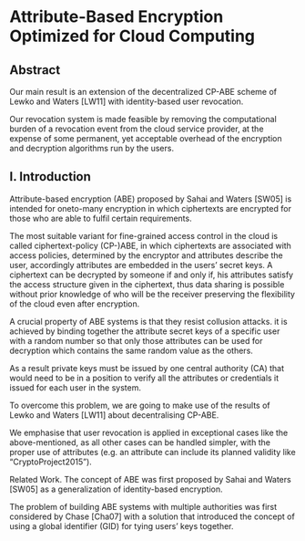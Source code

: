 # Attribute-Based Encryption Optimized for Cloud Computing

## Abstract

Our main result is an extension of the decentralized CP-ABE scheme of Lewko and Waters [LW11] with identity-based user revocation.

Our revocation system is made feasible by removing the computational burden of a revocation event from the cloud service provider, at the expense of some permanent, yet acceptable overhead of the encryption and decryption algorithms run by the users.


## I. Introduction

Attribute-based encryption (ABE) proposed by Sahai and Waters [SW05] is intended for oneto-many encryption in which ciphertexts are encrypted for those who are able to fulfil certain requirements. 

The most suitable variant for fine-grained access control in the cloud is called
ciphertext-policy (CP-)ABE, in which ciphertexts are associated with access policies, determined
by the encryptor and attributes describe the user, accordingly attributes are embedded in the
users’ secret keys. A ciphertext can be decrypted by someone if and only if, his attributes satisfy
the access structure given in the ciphertext, thus data sharing is possible without prior knowledge
of who will be the receiver preserving the flexibility of the cloud even after encryption.

A crucial property of ABE systems is that they resist collusion attacks. it is achieved by binding together the attribute secret keys of a specific user with a random number so that only those attributes can be used for decryption which contains the same random value as the others.

As a result private keys must be issued by one central authority (CA) that would need to be in a position to verify all the attributes or credentials it issued for each user in the system.

 To overcome this problem, we are going to make use of the results of Lewko and Waters [LW11] about decentralising CP-ABE.

We emphasise that user revocation is applied in exceptional cases like the above-mentioned, as all other cases can be handled simpler, with the proper use of attributes (e.g. an attribute can include its planned validity like “CryptoProject2015”).

Related Work. The concept of ABE was first proposed by Sahai and Waters [SW05] as a generalization of identity-based encryption.

The problem of building ABE systems with multiple authorities was first considered by Chase
[Cha07] with a solution that introduced the concept of using a global identifier (GID) for tying
users’ keys together.

